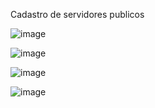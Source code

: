 Cadastro de servidores publicos

![image](https://github.com/user-attachments/assets/9d875d1e-7a88-4842-a477-8b0c214e4e30)

![image](https://github.com/user-attachments/assets/fe88c4a6-f836-408e-9c79-4c64264e1318)

![image](https://github.com/user-attachments/assets/affdbef8-847b-4470-832e-e23779f884d8)

![image](https://github.com/user-attachments/assets/ba07f62d-9441-4c50-8892-1f7b473b0952)



